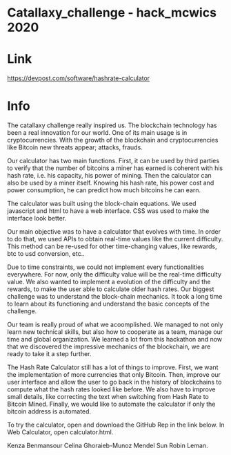 # Catallaxy_challenge - hack_mcwics 2020

# Link

https://devpost.com/software/hashrate-calculator

# Info

The catallaxy challenge really inspired us. The blockchain technology has been a real innovation for our world. One of its main usage is in cryptocurrencies. With the growth of the blockchain and cryptocurrencies like Bitcoin new threats appear; attacks, frauds.

Our calculator has two main functions. First, it can be used by third parties to verify that the number of bitcoins a miner has earned is coherent with his hash rate, i.e. his capacity, his power of mining. Then the calculator can also be used by a miner itself. Knowing his hash rate, his power cost and power consumption, he can predict how much bitcoins he can earn.

The calculator was built using the block-chain equations. We used javascript and html to have a web interface. CSS was used to make the interface look better.

Our main objective was to have a calculator that evolves with time. In order to do that, we used APIs to obtain real-time values like the current difficulty. This method can be re-used for other time-changing values, like rewards, btc to usd conversion, etc..

Due to time constraints, we could not implement every functionalities everywhere. For now, only the difficulty value will be the real-time difficulty value. We also wanted to implement a evolution of the difficulty and the rewards, to make the user able to calculate older hash rates. Our biggest challenge was to understand the block-chain mechanics. It took a long time to learn about its functioning and understand the basic concepts of the challenge.

Our team is really proud of what we acoomplished. We managed to not only learn new technical skills, but also how to cooperate as a team, manage our time and global organization. We learned a lot from this hackathon and now that we discovered the impressive mechanics of the blockchain, we are ready to take it a step further.

The Hash Rate Calculator still has a lot of things to improve. First, we want the implementation of more currencies that only Bitcoin. Then, improve our user interface and allow the user to go back in the history of blockchains to compute what the hash rates looked like before. We also have to improve small details, like correcting the text when switching from Hash Rate to Bitcoin Mined. Finally, we would like to automate the calculator if only the bitcoin address is automated.

To try the calculator, open and download the GitHub Rep in the link below. In Web Calculator, open calculator.html.

Kenza Benmansour 
Celina Ghoraieb-Munoz 
Mendel Sun 
Robin Leman.
